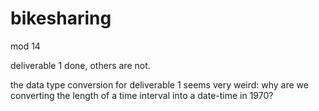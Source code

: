 # bikesharing
mod 14

deliverable 1 done, others are not.

the data type conversion for deliverable 1 seems very weird: why are we converting the length of a time interval into a date-time in 1970?